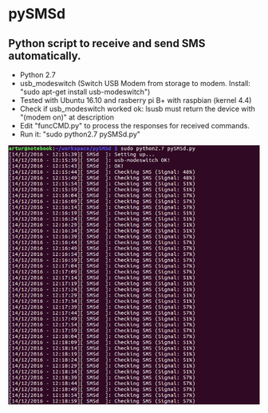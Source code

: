 # pySMSd

Python script to receive and send SMS automatically.
-----------

- Python 2.7
- usb_modeswitch (Switch USB Modem from storage to modem. Install: "sudo apt-get install usb-modeswitch")
- Tested with Ubuntu 16.10 and rasberry pi B+ with raspbian (kernel 4.4)
- Check if usb_modeswitch worked ok: lsusb must return the device with "(modem on)" at description
- Edit "funcCMD.py" to process the responses for received commands.
- Run it: "sudo python2.7 pySMSd.py"


![alt tag](https://raw.githubusercontent.com/arturgontijo/pySMSd/master/screenshots/screenshot_01.png)
